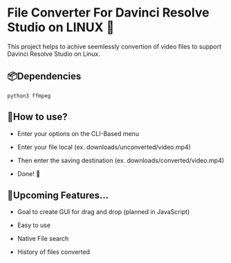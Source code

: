 # File Converter For Davinci Resolve Studio on LINUX 🐧

This project helps to achive seemlessly convertion of video files 
to support Davinci Resolve Studio on Linux.

## 📦Dependencies 

``` python3 ffmpeg ```

## 🤔How to use?

- Enter your options on the CLI-Based menu

- Enter your file local (ex. downloads/unconverted/video.mp4)

- Then enter the saving destination (ex. downloads/converted/video.mp4)

- Done! 🎉

## 🚧Upcoming Features...

- Goal to create GUI for drag and drop (planned in JavaScript)

- Easy to use 

- Native File search 

- History of files converted
